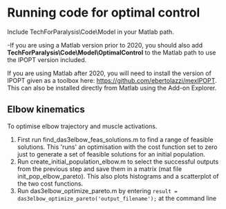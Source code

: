 # Running code for optimal control

Include TechForParalysis\Code\Model in your Matlab path.

-If you are using a Matlab version prior to 2020, you should also add **TechForParalysis\Code\Model\OptimalControl** to the Matlab path to use the IPOPT version included.

If you are using Matlab after 2020, you will need to install the version of IPOPT given as a toolbox here: https://github.com/ebertolazzi/mexIPOPT. This can also be installed directly from Matlab using the Add-on Explorer.

## Elbow kinematics

To optimise elbow trajectory and muscle activations.

1. First run find_das3elbow_feas_solutions.m to find a range of feasible solutions. This 'runs' an optimisation with the cost function set to zero just to generate a set of feasible solutions for an initial population.
2. Run create_initial_population_elbow.m to select the successful outputs from the previous step and save them in a matrix (mat file init_pop_elbow_pareto). This also plots histograms and a scatterplot of the two cost functions.
3. Run das3elbow_optimize_pareto.m by entering ```result = das3elbow_optimize_pareto('output_filename');``` at the command line

